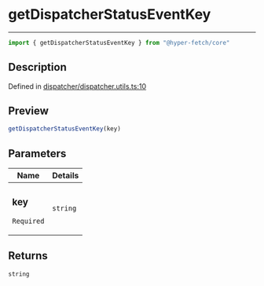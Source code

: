 

# getDispatcherStatusEventKey

<div class="api-docs__separator" data-reactroot="">

---

</div><div class="api-docs__import" data-reactroot="">

```ts
import { getDispatcherStatusEventKey } from "@hyper-fetch/core"
```

</div><div class="api-docs__section">

## Description

</div><div class="api-docs__description"><span class="api-docs__do-not-parse">



</span></div><p class="api-docs__definition">

Defined in [dispatcher/dispatcher.utils.ts:10](https://github.com/BetterTyped/hyper-fetch/blob/9cf1f580/packages/core/src/dispatcher/dispatcher.utils.ts#L10)

</p><div class="api-docs__section">

## Preview

</div><div class="api-docs__preview fn">

```ts
getDispatcherStatusEventKey(key)
```

</div><div class="api-docs__section">

## Parameters

</div><div class="api-docs__parameters"><table><thead><tr><th>Name</th><th>Details</th></tr></thead><tbody><tr param-data="key"><td class="api-docs__param-name required">

### key 

`Required`

</td><td class="api-docs__param-type">

`string`

</td></tr></tbody></table></div><div class="api-docs__section">

## Returns

</div><div class="api-docs__returns">

```ts
string
```

</div>